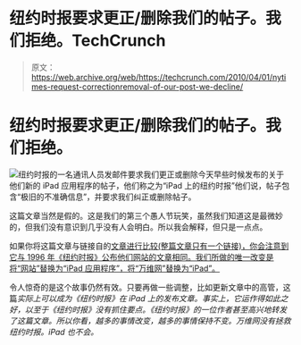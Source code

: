 # 纽约时报要求更正/删除我们的帖子。我们拒绝。TechCrunch

> 原文：<https://web.archive.org/web/https://techcrunch.com/2010/04/01/nytimes-request-correctionremoval-of-our-post-we-decline/>

# 纽约时报要求更正/删除我们的帖子。我们拒绝。

![](img/55ded0f122e30a9c0caac1bc7d41079d.png)纽约时报的一名通讯人员发邮件要求我们更正或删除今天早些时候发布的关于他们新的 iPad 应用程序的帖子，他们称之为“iPad 上的纽约时报”他们说，帖子包含“极旧的不准确信息”，并要求我们纠正或删除帖子。

这篇文章当然是假的。这是我们的第三个愚人节玩笑，虽然我们知道这是最微妙的，但我们没有意识到几乎没有人会明白。所以我会解释，但只是一点点。

如果你将这篇文章与链接自的[文章进行比较(整篇文章只有一个链接)，你会注意到它与 1996 年《纽约时报》公布他们网站的文章相同。我们所做的唯一改变是将“网站”替换为“iPad 应用程序”，将“万维网”替换为“iPad”。](https://web.archive.org/web/20230218051047/http://www.nytimes.com/1996/01/22/business/the-new-york-times-introduces-a-web-site.html)

令人惊奇的是这个故事仍然有效。只要再做一些调整，比如更新文章中的高管，这篇*实际上可以成为《纽约时报》在 iPad 上的发布文章。事实上，它运作得如此之好，以至于《纽约时报》没有抓住要点。《纽约时报》的一位作者甚至高兴地转发了这篇文章。所以你看，越多的事情改变，越多的事情保持不变。万维网没有拯救纽约时报。iPad 也不会。*
